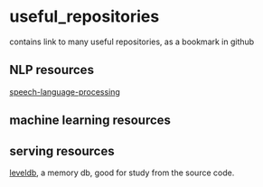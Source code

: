 # useful_repositories
contains link to many useful repositories, as a bookmark in github

## NLP resources

[speech-language-processing](https://github.com/edobashira/speech-language-processing)

## machine learning resources

## serving resources

[leveldb](https://github.com/google/leveldb), a memory db, good for study from the source code.
